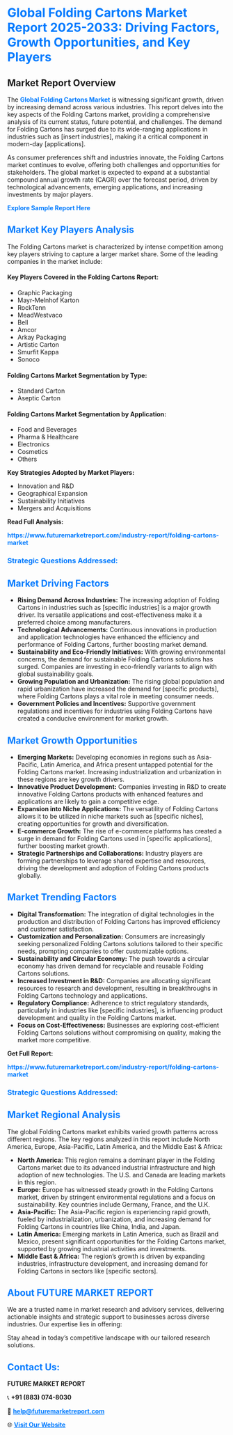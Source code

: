<h1 style="color: #007BFF;">Global Folding Cartons Market Report 2025-2033: Driving Factors, Growth Opportunities, and Key Players</h1>

<section id="overview">
<h2>Market Report Overview</h2>
<p>The <a href="https://www.futuremarketreport.com/industry-report/folding-cartons-market" style="color: #007BFF; text-decoration: none;"><strong>Global Folding Cartons Market</strong></a> is witnessing significant growth, driven by increasing demand across various industries. This report delves into the key aspects of the Folding Cartons market, providing a comprehensive analysis of its current status, future potential, and challenges. The demand for Folding Cartons has surged due to its wide-ranging applications in industries such as [insert industries], making it a critical component in modern-day [applications].</p>
<p>As consumer preferences shift and industries innovate, the Folding Cartons market continues to evolve, offering both challenges and opportunities for stakeholders. The global market is expected to expand at a substantial compound annual growth rate (CAGR) over the forecast period, driven by technological advancements, emerging applications, and increasing investments by major players.</p>
</section>

<section id="overview">
<p><a href="https://www.futuremarketreport.com/request-sample/reportId=62942" style="color: #007BFF; text-decoration: none;"><strong>Explore Sample Report Here</strong></a></p>
</section>

<section id="key-players">
<h2 style="color: #007BFF;">Market Key Players Analysis</h2>
<p>The Folding Cartons market is characterized by intense competition among key players striving to capture a larger market share. Some of the leading companies in the market include:</p>
<h4>Key Players Covered in the Folding Cartons Report:</h4>
<ul><li>Graphic Packaging</li><li>Mayr-Melnhof Karton</li><li>RockTenn</li><li>MeadWestvaco</li><li>Bell</li><li>Amcor</li><li>Arkay Packaging</li><li>Artistic Carton</li><li>Smurfit Kappa</li><li>Sonoco</li></ul>
<h4>Folding Cartons Market Segmentation by Type:</h4>
<ul><li>Standard Carton</li><li>Aseptic Carton</li></ul>

<h4>Folding Cartons Market Segmentation by Application:</h4>
<ul><li>Food and Beverages</li><li>Pharma &amp; Healthcare</li><li>Electronics</li><li>Cosmetics</li><li>Others</li></ul>
<p><strong>Key Strategies Adopted by Market Players:</strong></p>
<ul>
<li>Innovation and R&D</li>
<li>Geographical Expansion</li>
<li>Sustainability Initiatives</li>
<li>Mergers and Acquisitions</li>
</ul>
</section>

<section>
<p><strong>Read Full Analysis: </strong></p><a href="https://www.futuremarketreport.com/industry-report/folding-cartons-market" style="color: #007BFF; text-decoration: none;"><strong>https://www.futuremarketreport.com/industry-report/folding-cartons-market</strong></a>
<h3 style="color: #007BFF;">Strategic Questions Addressed:</h3>
</section>

<section id="driving-factors">
<h2 style="color: #007BFF;">Market Driving Factors</h2>
<ul>
<li><strong>Rising Demand Across Industries:</strong> The increasing adoption of Folding Cartons in industries such as [specific industries] is a major growth driver. Its versatile applications and cost-effectiveness make it a preferred choice among manufacturers.</li>
<li><strong>Technological Advancements:</strong> Continuous innovations in production and application technologies have enhanced the efficiency and performance of Folding Cartons, further boosting market demand.</li>
<li><strong>Sustainability and Eco-Friendly Initiatives:</strong> With growing environmental concerns, the demand for sustainable Folding Cartons solutions has surged. Companies are investing in eco-friendly variants to align with global sustainability goals.</li>
<li><strong>Growing Population and Urbanization:</strong> The rising global population and rapid urbanization have increased the demand for [specific products], where Folding Cartons plays a vital role in meeting consumer needs.</li>
<li><strong>Government Policies and Incentives:</strong> Supportive government regulations and incentives for industries using Folding Cartons have created a conducive environment for market growth.</li>
</ul>
</section>

<section id="growth-opportunities">
<h2 style="color: #007BFF;">Market Growth Opportunities</h2>
<ul>
<li><strong>Emerging Markets:</strong> Developing economies in regions such as Asia-Pacific, Latin America, and Africa present untapped potential for the Folding Cartons market. Increasing industrialization and urbanization in these regions are key growth drivers.</li>
<li><strong>Innovative Product Development:</strong> Companies investing in R&D to create innovative Folding Cartons products with enhanced features and applications are likely to gain a competitive edge.</li>
<li><strong>Expansion into Niche Applications:</strong> The versatility of Folding Cartons allows it to be utilized in niche markets such as [specific niches], creating opportunities for growth and diversification.</li>
<li><strong>E-commerce Growth:</strong> The rise of e-commerce platforms has created a surge in demand for Folding Cartons used in [specific applications], further boosting market growth.</li>
<li><strong>Strategic Partnerships and Collaborations:</strong> Industry players are forming partnerships to leverage shared expertise and resources, driving the development and adoption of Folding Cartons products globally.</li>
</ul>
</section>

<section id="trending-factors">
<h2 style="color: #007BFF;">Market Trending Factors</h2>
<ul>
<li><strong>Digital Transformation:</strong> The integration of digital technologies in the production and distribution of Folding Cartons has improved efficiency and customer satisfaction.</li>
<li><strong>Customization and Personalization:</strong> Consumers are increasingly seeking personalized Folding Cartons solutions tailored to their specific needs, prompting companies to offer customizable options.</li>
<li><strong>Sustainability and Circular Economy:</strong> The push towards a circular economy has driven demand for recyclable and reusable Folding Cartons solutions.</li>
<li><strong>Increased Investment in R&D:</strong> Companies are allocating significant resources to research and development, resulting in breakthroughs in Folding Cartons technology and applications.</li>
<li><strong>Regulatory Compliance:</strong> Adherence to strict regulatory standards, particularly in industries like [specific industries], is influencing product development and quality in the Folding Cartons market.</li>
<li><strong>Focus on Cost-Effectiveness:</strong> Businesses are exploring cost-efficient Folding Cartons solutions without compromising on quality, making the market more competitive.</li>
</ul>
</section>

<section>
<p><strong>Get Full Report: </strong></p><a href="https://www.futuremarketreport.com/industry-report/folding-cartons-market" style="color: #007BFF; text-decoration: none;"><strong>https://www.futuremarketreport.com/industry-report/folding-cartons-market</strong></a>
<h3 style="color: #007BFF;">Strategic Questions Addressed:</h3>
</section>


<section id="regional-analysis">
<h2 style="color: #007BFF;">Market Regional Analysis</h2>
<p>The global Folding Cartons market exhibits varied growth patterns across different regions. The key regions analyzed in this report include North America, Europe, Asia-Pacific, Latin America, and the Middle East & Africa:</p>
<ul>
<li><strong>North America:</strong> This region remains a dominant player in the Folding Cartons market due to its advanced industrial infrastructure and high adoption of new technologies. The U.S. and Canada are leading markets in this region.</li>
<li><strong>Europe:</strong> Europe has witnessed steady growth in the Folding Cartons market, driven by stringent environmental regulations and a focus on sustainability. Key countries include Germany, France, and the U.K.</li>
<li><strong>Asia-Pacific:</strong> The Asia-Pacific region is experiencing rapid growth, fueled by industrialization, urbanization, and increasing demand for Folding Cartons in countries like China, India, and Japan.</li>
<li><strong>Latin America:</strong> Emerging markets in Latin America, such as Brazil and Mexico, present significant opportunities for the Folding Cartons market, supported by growing industrial activities and investments.</li>
<li><strong>Middle East & Africa:</strong> The region’s growth is driven by expanding industries, infrastructure development, and increasing demand for Folding Cartons in sectors like [specific sectors].</li>
</ul>
</section>

<footer>
<h2 style="color: #007BFF;">About FUTURE MARKET REPORT</h2>
<p>We are a trusted name in market research and advisory services, delivering actionable insights and strategic support to businesses across diverse industries. Our expertise lies in offering:</p>

<p>Stay ahead in today’s competitive landscape with our tailored research solutions.</p>

<h2 style="color: #007BFF;">Contact Us:</h2>
<p><strong>FUTURE MARKET REPORT</strong></p>
<p>📞 <strong>+91 (883) 074-8030</strong></p>
<p>📧 <strong><a href="mailto:help@futuremarketreport.com" style="color: #007BFF;">help@futuremarketreport.com</a></strong></p>
<p>🌐 <strong><a href="https://www.futuremarketreport.com/" style="color: #007BFF;">Visit Our Website</a></strong></p>
</footer>